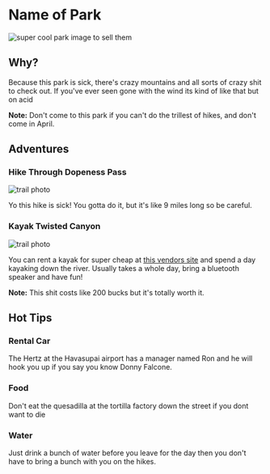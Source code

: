 # Name of Park

![super cool park image to sell them](super-cool-park.jpeg)

## Why?

Because this park is sick, there's crazy mountains and all sorts of crazy shit to check out. If you've ever seen gone with the wind its kind of like that but on acid

**Note:** Don't come to this park if you can't do the trillest of hikes, and don't come in April.

## Adventures

### Hike Through Dopeness Pass

![trail photo](maybe-have-an-image-if-possible-to-sell-them.jpeg)

Yo this hike is sick! You gotta do it, but it's like 9 miles long so be careful.

### Kayak Twisted Canyon

![trail photo](maybe-have-an-image-if-possible-to-sell-them.jpeg)

You can rent a kayak for super cheap at [this vendors site](http://vendor.com) and spend a day kayaking down the river. Usually takes a whole day, bring a bluetooth speaker and have fun!

**Note:** This shit costs like 200 bucks but it's totally worth it.

## Hot Tips

### Rental Car

The Hertz at the Havasupai airport has a manager named Ron and he will hook you up if you say you know Donny Falcone.

### Food

Don't eat the quesadilla at the tortilla factory down the street if you dont want to die

### Water

Just drink a bunch of water before you leave for the day then you don't have to bring a bunch with you on the hikes.

